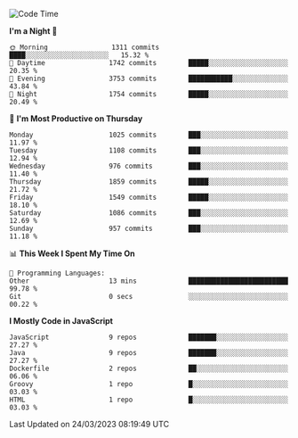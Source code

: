 <!--START_SECTION:waka-->
![Code Time](http://img.shields.io/badge/Code%20Time-1%2C287%20hrs%2053%20mins-blue)

**I'm a Night 🦉** 

```text
🌞 Morning                1311 commits        ████░░░░░░░░░░░░░░░░░░░░░   15.32 % 
🌆 Daytime                1742 commits        █████░░░░░░░░░░░░░░░░░░░░   20.35 % 
🌃 Evening                3753 commits        ███████████░░░░░░░░░░░░░░   43.84 % 
🌙 Night                  1754 commits        █████░░░░░░░░░░░░░░░░░░░░   20.49 % 
```
📅 **I'm Most Productive on Thursday** 

```text
Monday                   1025 commits        ███░░░░░░░░░░░░░░░░░░░░░░   11.97 % 
Tuesday                  1108 commits        ███░░░░░░░░░░░░░░░░░░░░░░   12.94 % 
Wednesday                976 commits         ███░░░░░░░░░░░░░░░░░░░░░░   11.40 % 
Thursday                 1859 commits        █████░░░░░░░░░░░░░░░░░░░░   21.72 % 
Friday                   1549 commits        █████░░░░░░░░░░░░░░░░░░░░   18.10 % 
Saturday                 1086 commits        ███░░░░░░░░░░░░░░░░░░░░░░   12.69 % 
Sunday                   957 commits         ███░░░░░░░░░░░░░░░░░░░░░░   11.18 % 
```


📊 **This Week I Spent My Time On** 

```text
💬 Programming Languages: 
Other                    13 mins             █████████████████████████   99.78 % 
Git                      0 secs              ░░░░░░░░░░░░░░░░░░░░░░░░░   00.22 % 
```

**I Mostly Code in JavaScript** 

```text
JavaScript               9 repos             ███████░░░░░░░░░░░░░░░░░░   27.27 % 
Java                     9 repos             ███████░░░░░░░░░░░░░░░░░░   27.27 % 
Dockerfile               2 repos             ██░░░░░░░░░░░░░░░░░░░░░░░   06.06 % 
Groovy                   1 repo              █░░░░░░░░░░░░░░░░░░░░░░░░   03.03 % 
HTML                     1 repo              █░░░░░░░░░░░░░░░░░░░░░░░░   03.03 % 
```




 Last Updated on 24/03/2023 08:19:49 UTC
<!--END_SECTION:waka-->
